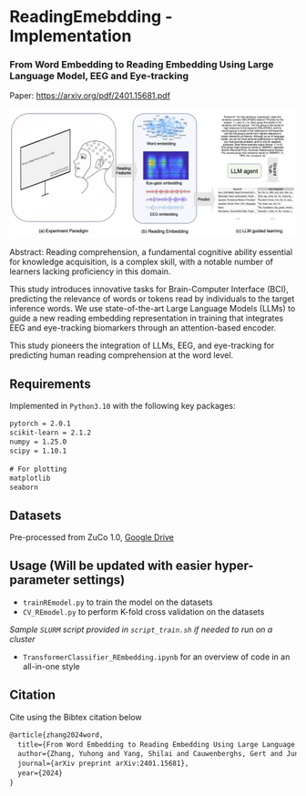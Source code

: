 # ReadingEmebdding - Implementation
### From Word Embedding to Reading Embedding Using Large Language Model, EEG and Eye-tracking
Paper: https://arxiv.org/pdf/2401.15681.pdf

![The Overall Workflow](./images/scheme.png?raw=true "Title")

Abstract: Reading comprehension, a fundamental cognitive ability essential for knowledge acquisition, is a complex skill, with a notable number of learners lacking proficiency in this domain.

This study introduces innovative tasks for Brain-Computer Interface (BCI), predicting the relevance of words or tokens read by individuals to the target inference words. We use state-of-the-art Large Language Models (LLMs) to guide a new reading embedding representation in training that integrates EEG and eye-tracking biomarkers through an attention-based encoder.

This study pioneers the integration of LLMs, EEG, and eye-tracking for predicting human reading comprehension at the word level.

## Requirements
Implemented in `Python3.10` with the following key packages:
```shell
pytorch = 2.0.1
scikit-learn = 2.1.2
numpy = 1.25.0
scipy = 1.10.1

# For plotting
matplotlib
seaborn
```
## Datasets
Pre-processed from ZuCo 1.0, [Google Drive](https://drive.google.com/drive/folders/1c8qsZtEcA5zUQOwcpqS90LBHzIBTOyns?usp=sharing)

## Usage (Will be updated with easier hyper-parameter settings)
- `trainREmodel.py` to train the model on the datasets
- `CV_REmodel.py` to perform K-fold cross validation on the datasets 

*Sample `SLURM` script provided in `script_train.sh` if needed to run on a cluster*

- `TransformerClassifier_REmbedding.ipynb` for an overview of code in an all-in-one style

## Citation
Cite using the Bibtex citation below
```LaTeX
@article{zhang2024word,
  title={From Word Embedding to Reading Embedding Using Large Language Model, EEG and Eye-tracking},
  author={Zhang, Yuhong and Yang, Shilai and Cauwenberghs, Gert and Jung, Tzyy-Ping},
  journal={arXiv preprint arXiv:2401.15681},
  year={2024}
}
```
